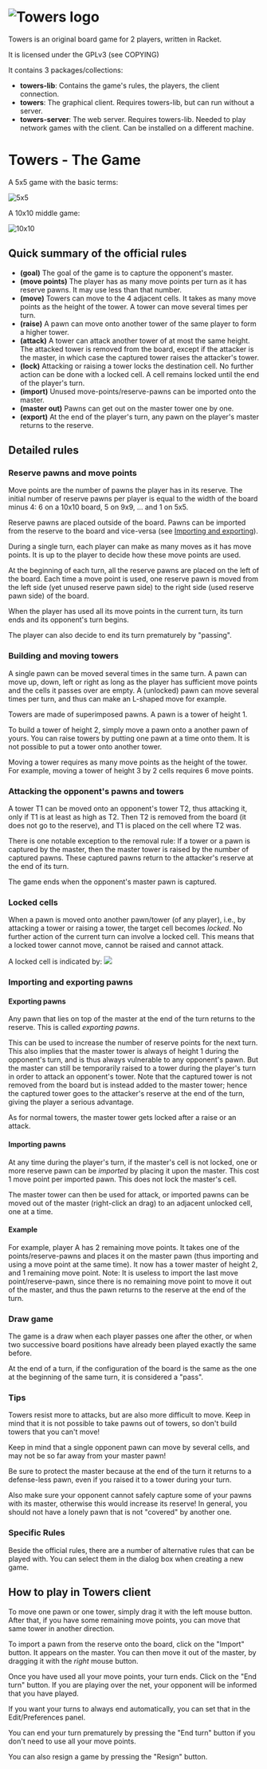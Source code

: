 # ![Towers logo](img/towers-logo.png) 

Towers is an original board game for 2 players, written in Racket.

It is licensed under the GPLv3 (see COPYING)

It contains 3 packages/collections:
  * **towers-lib**: Contains the game's rules, the players, the client connection.
  * **towers**: The graphical client. Requires towers-lib, but can run without a server.
  * **towers-server**: The web server. Requires towers-lib. Needed to play network games with the client. Can be installed on a different machine.

# Towers - The Game

A 5x5 game with the basic terms:

![5x5](img/screenshot-5x5-annotated.png)


A 10x10 middle game:

![10x10](img/screenshot-10x10.png)

## Quick summary of the official rules

  * **(goal)** The goal of the game is to capture the opponent's master.
  * **(move points)** The player has as many move points per turn as it has reserve pawns.
        It may use less than that number.
  * **(move)** Towers can move to the 4 adjacent cells. It takes as many move points as the height of the tower.
  A tower can move several times per turn.
  * **(raise)** A pawn can move onto another tower of the same player to form a higher tower.
  * **(attack)** A tower can attack another tower of at most the same height. 
        The attacked tower is removed from the board, except if the attacker is the master,
        in which case the captured tower raises the attacker's tower.
  * **(lock)** Attacking or raising a tower locks the destination cell.
        No further action can be done with a locked cell.
        A cell remains locked until the end of the player's turn.
  * **(import)** Unused move-points/reserve-pawns can be imported onto the master.
  * **(master out)** Pawns can get out on the master tower one by one.
  * **(export)** At the end of the player's turn, any pawn on the player's master returns to the reserve.

## Detailed rules

### Reserve pawns and move points

Move points are the number of pawns the player has in its reserve.
The initial number of reserve pawns per player is equal to the width of the board minus 4: 
6 on a 10x10 board, 5 on 9x9, ... and 1 on 5x5.


Reserve pawns are placed outside of the board.
Pawns can be imported from the reserve to the board and vice-versa (see [Importing and exporting](#importing-and-exporting-pawns)).

During a single turn, each player can make as many moves as it has move points.
It is up to the player to decide how these move points are used.

At the beginning of each turn, all the reserve pawns are placed on the left of the board.
Each time a move point is used, one reserve pawn is 
moved from the left side (yet unused reserve pawn side) 
to the right side (used reserve pawn side) of the board.

When the player has used all its move points in the current turn, 
its turn ends and its opponent's turn begins.

The player can also decide to end its turn prematurely by "passing".

### Building and moving towers
 
A single pawn can be moved several times in the same turn.
A pawn can move up, down, left or right as long as the player has sufficient move points 
and the cells it passes over are empty.
A (unlocked) pawn can move several times per turn, and thus can make an L-shaped move for example.

Towers are made of superimposed pawns.
A pawn is a tower of height 1.

To build a tower of height 2, simply move a pawn onto a another pawn of yours.
You can raise towers by putting one pawn at a time onto them.
It is not possible to put a tower onto another tower.

Moving a tower requires as many move points as the height of the tower.
For example, moving a tower of height 3 by 2 cells requires 6 move points.

### Attacking the opponent's pawns and towers
 
A tower T1 can be moved onto an opponent's tower T2, 
thus attacking it,
only if T1 is at least as high as T2.
Then T2 is removed from the board (it does not go to the reserve),
and T1 is placed on the cell where T2 was.

There is one notable exception to the removal rule:
If a tower or a pawn is captured by the master, 
then the master tower is raised by the number of captured pawns.
These captured pawns return to the attacker's reserve at the end of its turn.

The game ends when the opponent's master pawn is captured.

### Locked cells
 
When a pawn is moved onto another pawn/tower (of any player),
i.e., by attacking a tower or raising a tower,
the target cell becomes *locked*.
No further action of the current turn can involve a locked cell.
This means that a locked tower cannot move, 
cannot be raised and cannot attack.

A locked cell is indicated by:
![](towers/img/locked-cell.png)


### Importing and exporting pawns
 
#### Exporting pawns
 
Any pawn that lies on top of the master at the end of the turn returns to the reserve.
This is called *exporting pawns*.

This can be used to increase the number of reserve points for the next turn.
This also implies that the master tower is always of height 1 during the opponent's turn, 
and is thus always vulnerable to any opponent's pawn.
But the master can still be temporarily raised to a tower during the player's turn in order 
to attack an opponent's tower. Note that the captured tower is not removed from the board but is 
instead added to the master tower; hence the captured tower goes to the attacker's reserve at the 
end of the turn, giving the player a serious advantage.

As for normal towers, the master tower gets locked after a raise or an attack.

#### Importing pawns
 
At any time during the player's turn, if the master's cell is not locked,
one or more reserve pawn can be *imported* by placing it upon the master.
This cost 1 move point per imported pawn.
This does not lock the master's cell.

The master tower can then be used for attack, 
or imported pawns can be moved out of the master (right-click an drag) 
to an adjacent unlocked cell, one at a time.

#### Example

For example, player A has 2 remaining move points.
It takes one of the points/reserve-pawns and places it on the master pawn
(thus importing and using a move point at the same time).
It now has a tower master of height 2, and 1 remaining move point.
Note: It is useless to import the last move point/reserve-pawn,
since there is no remaining move point to move it out of the master,
and thus the pawn returns to the reserve at the end of the turn.


### Draw game
 
The game is a draw when each player passes one after the other,
or when two successive board positions have already been played exactly the same before.

At the end of a turn, 
if the configuration of the board is the same 
as the one at the beginning of the same turn, 
it is considered a "pass".

### Tips

Towers resist more to attacks, but are also more difficult to move.
Keep in mind that it is not possible to take pawns out of towers, 
so don't build towers that you can't move!

Keep in mind that a single opponent pawn can move by several cells, 
and may not be so far away from your master pawn!
  
Be sure to protect the master because at the end of the turn it returns
to a defense-less pawn, even if you raised it to a tower during your turn.

Also make sure your opponent cannot safely capture some of your pawns with its master,
otherwise this would increase its reserve!
In general, you should not have a lonely pawn that is not "covered" by another one.

### Specific Rules

Beside the official rules, there are a number of alternative rules that can be played with.
You can select them in the dialog box when creating a new game.

## How to play in Towers client

To move one pawn or one tower, simply drag it with the left mouse button.
After that, if you have some remaining move points, you can move that same tower in another direction.

To import a pawn from the reserve onto the board, click on the "Import" button.
It appears on the master.
You can then move it out of the master, by dragging it with the *right* mouse button.

Once you have used all your move points, your turn ends.
Click on the "End turn" button.
If you are playing over the net, your opponent will be informed that you have played.

If you want your turns to always end automatically, you can set that in the Edit/Preferences panel.

You can end your turn prematurely by pressing the "End turn" button if you don't need to use all your move points.

You can also resign a game by pressing the "Resign" button.

